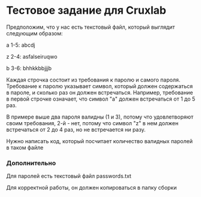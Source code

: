 ﻿<h1>Тестовое задание для Cruxlab</h1>

Предположим, что у нас есть текстовый файл, который выглядит следующим образом:

a 1-5: abcdj

z 2-4: asfalseiruqwo

b 3-6: bhhkkbbjjjb

Каждая строчка состоит из требования к паролю и самого пароля. Требование к
паролю указывает символ, который должен содержаться в пароле, и сколько раз он
должен встречаться. Например, требование в первой строчке означает, что символ "a"
должен встречаться от 1 до 5 раз.

В примере выше два пароля валидны (1 и 3),
потому что удовлетворяют своим требования, 2-й - нет, потому что символ "z" в нем
должен встречаться от 2 до 4 раз, но не встречается ни разу.

Нужно написать код, который посчитает количество валидных паролей в таком файле

<h3>Дополнительно</h3>

Для паролей есть текстовый файл passwords.txt

Для корректной работы, он должен копироваться в папку сборки
